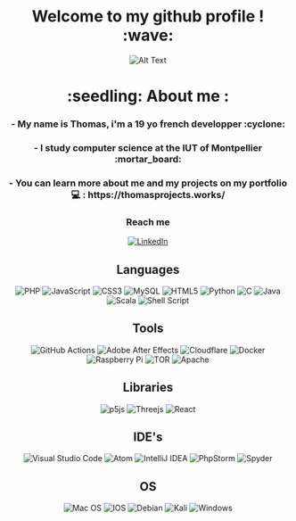 <div align="center"> 
<h1>Welcome to my github profile ! :wave:</h1>
  
![Alt Text](https://media.giphy.com/media/13UFvD5Pv1xjSU/giphy.gif)

<h1>:seedling: About me :</h1>



  
  <h3>- My name is Thomas, i'm a 19 yo french developper :cyclone:</H3>
  <h3>- I study computer science at the IUT of Montpellier :mortar_board:</h3>
  <h3>- You can learn more about me and my projects on my portfolio 💻 : https://thomasprojects.works/</h3>
  
<h3>Reach me</h3>

<a target="_blank" rel="noopener noreferrer" href="https://www.linkedin.com/in/thomas-mauran-9238371b7/"> ![LinkedIn](https://img.shields.io/badge/linkedin-%230077B5.svg?style=for-the-badge&logo=linkedin&logoColor=white)</a>
  
  <h2>Languages</h2>


  ![PHP](https://img.shields.io/badge/php-%23777BB4.svg?style=for-the-badge&logo=php&logoColor=white)
  ![JavaScript](https://img.shields.io/badge/javascript-%23323330.svg?style=for-the-badge&logo=javascript&logoColor=%23F7DF1E)
  ![CSS3](https://img.shields.io/badge/css3-%231572B6.svg?style=for-the-badge&logo=css3&logoColor=white)
  ![MySQL](https://img.shields.io/badge/mysql-%2300f.svg?style=for-the-badge&logo=mysql&logoColor=white)
  ![HTML5](https://img.shields.io/badge/html5-%23E34F26.svg?style=for-the-badge&logo=html5&logoColor=white)
  ![Python](https://img.shields.io/badge/python-3670A0?style=for-the-badge&logo=python&logoColor=ffdd54)
  ![C](https://img.shields.io/badge/c-%2300599C.svg?style=for-the-badge&logo=c&logoColor=white)
  ![Java](https://img.shields.io/badge/java-%23ED8B00.svg?style=for-the-badge&logo=java&logoColor=white)
  ![Scala](https://img.shields.io/badge/scala-%23DC322F.svg?style=for-the-badge&logo=scala&logoColor=white)
  ![Shell Script](https://img.shields.io/badge/shell_script-%23121011.svg?style=for-the-badge&logo=gnu-bash&logoColor=white)


  <h2>Tools</h2>

  ![GitHub Actions](https://img.shields.io/badge/github%20actions-%232671E5.svg?style=for-the-badge&logo=githubactions&logoColor=white) 
  ![Adobe After Effects](https://img.shields.io/badge/Adobe%20After%20Effects-9999FF.svg?style=for-the-badge&logo=Adobe%20After%20Effects&logoColor=white)
  ![Cloudflare](https://img.shields.io/badge/Cloudflare-F38020?style=for-the-badge&logo=Cloudflare&logoColor=white)
  ![Docker](https://img.shields.io/badge/docker-%230db7ed.svg?style=for-the-badge&logo=docker&logoColor=white)
  ![Raspberry Pi](https://img.shields.io/badge/-RaspberryPi-C51A4A?style=for-the-badge&logo=Raspberry-Pi)
  ![TOR](https://img.shields.io/badge/tor-%237E4798.svg?style=for-the-badge&logo=tor-project&logoColor=white)
  ![Apache](https://img.shields.io/badge/apache-%23D42029.svg?style=for-the-badge&logo=apache&logoColor=white)



  <h2>Libraries</h2>

  ![p5js](https://img.shields.io/badge/p5.js-ED225D?style=for-the-badge&logo=p5.js&logoColor=FFFFFF)
  ![Threejs](https://img.shields.io/badge/threejs-black?style=for-the-badge&logo=three.js&logoColor=white)
  ![React](https://img.shields.io/badge/react-%2320232a.svg?style=for-the-badge&logo=react&logoColor=%2361DAFB)

  <h2>IDE's</h2>

  ![Visual Studio Code](https://img.shields.io/badge/Visual%20Studio%20Code-0078d7.svg?style=for-the-badge&logo=visual-studio-code&logoColor=white)
  ![Atom](https://img.shields.io/badge/Atom-%2366595C.svg?style=for-the-badge&logo=atom&logoColor=white)
  ![IntelliJ IDEA](https://img.shields.io/badge/IntelliJIDEA-000000.svg?style=for-the-badge&logo=intellij-idea&logoColor=white)
  ![PhpStorm](https://img.shields.io/badge/phpstorm-143?style=for-the-badge&logo=phpstorm&logoColor=black&color=black&labelColor=darkorchid)
  ![Spyder](https://img.shields.io/badge/Spyder-838485?style=for-the-badge&logo=spyder%20ide&logoColor=maroon)

  <h2>OS</h2>

  ![Mac OS](https://img.shields.io/badge/mac%20os-000000?style=for-the-badge&logo=macos&logoColor=F0F0F0)
  ![IOS](https://img.shields.io/badge/iOS-000000?style=for-the-badge&logo=ios&logoColor=white)
  ![Debian](https://img.shields.io/badge/Debian-D70A53?style=for-the-badge&logo=debian&logoColor=white)
  ![Kali](https://img.shields.io/badge/Kali-268BEE?style=for-the-badge&logo=kalilinux&logoColor=white)
  ![Windows](https://img.shields.io/badge/Windows-0078D6?style=for-the-badge&logo=windows&logoColor=white)
</div>



